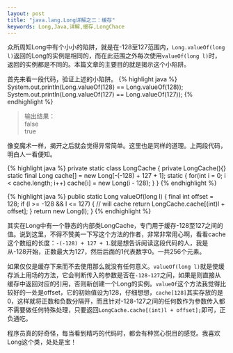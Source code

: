 ```yaml
---
layout: post
title: "java.lang.Long详解之二：缓存"
keywords: Long,Java,详解,缓存,LongChace
---
```

众所周知Long中有个小小的陷阱，就是在-128至127范围内，`Long.valueOf(long l)`返回的Long的实例是相同的，而在此范围之外每次使用`valueOf(long l)`时，返回的实例都是不同的。本篇文章的主要目的就是揭示这个小陷阱。

首先来看一段代码，验证上述的小陷阱。
{% highlight java %}
System.out.println(Long.valueOf(128) == Long.valueOf(128));
System.out.println(Long.valueOf(127) == Long.valueOf(127));
{% endhighlight %}
<blockquote>
输出结果：<br/>
false<br/>
true<br/>
</blockquote>

像变魔术一样，揭开之后就会觉得异常简单。这里也是同样的道理。上两段代码，明白人一看便知。

{% highlight java %}
private static class LongCache {
  private LongCache(){}
  static final Long cache[] = new Long[-(-128) + 127 + 1];
  static {
    for(int i = 0; i < cache.length; i++)
      cache[i] = new Long(i - 128);
  }
}
{% endhighlight %}

{% highlight java %}
public static Long valueOf(long l) {
  final int offset = 128;
  if (l >= -128 && l <= 127) { // will cache
    return LongCache.cache[(int)l + offset];
  }
  return new Long(l);
}
{% endhighlight %}

其实在Long中有一个静态的内部类LongCache，专门用于缓存-128至127之间的值。说到这里，不得不赞美一下写这个方法的作者，非常非常用心啊，看看cache这个数组的长度：`-(-128) + 127 + 1`.就是想告诉阅读这段代码的人，我是从-128开始，正数最大为127，然后后面的1代表数字0。一共256个元素。

如果仅仅是缓存下来而不去使用那么就没有任何意义。`valueOf(long l)`就是使缓存派上用场的方法，它会判断传入的参数是否在`-128-127`之间，如果是则直接从缓存中返回对应的引用，否则新创建一个Long的实例。`valueOf`这个方法我觉得比较好的一处是offset，它的初始值设为128，仔细想想，`cache[128]`其实存放的是0，这样就将正数和负数分隔开，而且针对-128-127之间的任何数作为参数传入都不需要做任何特殊处理，只要返回`LongCache.cache[(int)l + offset];`即可，正负通吃。

程序员真的好奇怪，每当看到精巧的代码时，都会有种赏心悦目的感觉。我喜欢Long这个类，处处是宝！
